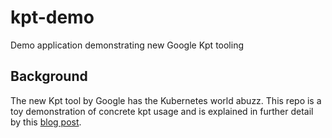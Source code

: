 # kpt-demo
Demo application demonstrating new Google Kpt tooling

## Background
The new Kpt tool by Google has the Kubernetes world abuzz. This repo is a toy demonstration of concrete kpt usage and is explained in further detail by this [blog post](https://labs.meanpug.com/kubernetes-kpt-in-the-wild/).

